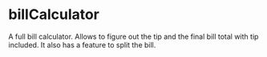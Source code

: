 # billCalculator
A full bill calculator. Allows to figure out the tip and the final bill total with tip included. It also has a feature to split the bill. 
